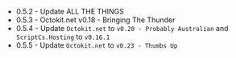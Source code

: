 * 0.5.2 - Update ALL THE THINGS
* 0.5.3 - Octokit.net v0.18 - Bringing The Thunder
* 0.5.4 - Update `Octokit.net` to `v0.20 - Probably Australian` and `ScriptCs.Hosting` to `v0.16.1`
* 0.5.5 - Update `Octokit.net` to `v0.23 - Thumbs Up`